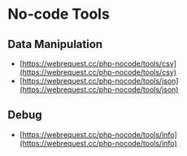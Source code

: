 # No-code Tools

## Data Manipulation

- [https://webrequest.cc/php-nocode/tools/csv](https://webrequest.cc/php-nocode/tools/csv)
- [https://webrequest.cc/php-nocode/tools/json](https://webrequest.cc/php-nocode/tools/json)


## Debug 

- [https://webrequest.cc/php-nocode/tools/info](https://webrequest.cc/php-nocode/tools/info)
